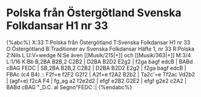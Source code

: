 # Polska från Östergötland Svenska Folkdansar H1 nr 33

{%abc%}
X:33
T:Polska från Östergötland
T:Svenska Folkdansar H1 nr 33
O:Östergötland
B:Traditioner av Svenska Folkdansar Häfte 1, nr 33
R:Polska
Z:Nils L
U:V=wedge
N:Se även [[Musik/215|+]] och [[Musik/363|+]]
M:3/4
L:1/16
K:Bb
B,2BA  B2B,2 C2B2   | D2BA  B2D2 E2g2 | f2ga    bagf  edcB  | BABd    cBAG FEDC  |
SB,2BA B2B,2 C2B2   | D2BA  B2D2 E2g2 | f2ga    bagf  edcB  | FBAc    (c4  B4)  ::
F2f=e  f2F2  G2f2   | A2f=e f2A2 B2b2 | Ta2c'=e Tf2ac Vd2b2 | (agf=e) f2cA F4    |
fg_ag  a2    f2e2d2 | efgf  e2B2 G2E2 | efgf    g2e2  c2A2  | BABd cBAG "_D.C. al Segno"FEDC :|
{%endabc%}
